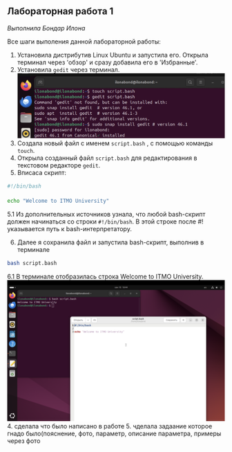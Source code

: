 ## Лабораторная работа 1

*Выполнила Бондар Илона*

Все шаги выполения данной лабораторной работы:
1. Установила дистрибутив Linux Ubuntu и запустила его. Открыла терминал через 'обзор' и сразу добавила его в 'Избранные'.
2. Установила `gedit` через терминал.
![Screnshot](https://github.com/ilonabond/Informatics/blob/main/Снимок%20экрана%202024-09-10%20в%2019.41.10.jpg)
3. Создала новый файл с именем `script.bash` , с помощью команды `touch`.
4. Открыла созданный файл `script.bash` для редактирования в текстовом редакторе `gedit`. 
5. Впиcаса скрипт:

```bash
#!/bin/bash

echo "Welcome to ITMO University"
```
5.1 Из дополнительных источников узнала, что любой bash-скрипт должен начинаться со строки `#!/bin/bash`. В этой строке после #! указывается путь к bash-интерпретатору.

6. Далее я сохранила файл и запустила bash-скрипт, выполнив в терминале

```bash
bash script.bash
```
6.1 В терминале отобразилась строка Welcome to ITMO University.
![Screnshot2](https://github.com/ilonabond/Informatics/blob/main/Снимок%20экрана%202024-09-10%20в%2019.44.35.PNG)
4. сделала что было написано в работе
5. чделала задаание которое гнадо было(пояснение, фото, параметр, описание параметра, примеры через фото


